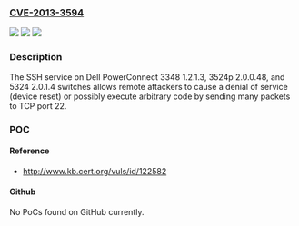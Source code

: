 ### [CVE-2013-3594](https://cve.mitre.org/cgi-bin/cvename.cgi?name=CVE-2013-3594)
![](https://img.shields.io/static/v1?label=Product&message=n%2Fa&color=blue)
![](https://img.shields.io/static/v1?label=Version&message=n%2Fa&color=blue)
![](https://img.shields.io/static/v1?label=Vulnerability&message=n%2Fa&color=brighgreen)

### Description

The SSH service on Dell PowerConnect 3348 1.2.1.3, 3524p 2.0.0.48, and 5324 2.0.1.4 switches allows remote attackers to cause a denial of service (device reset) or possibly execute arbitrary code by sending many packets to TCP port 22.

### POC

#### Reference
- http://www.kb.cert.org/vuls/id/122582

#### Github
No PoCs found on GitHub currently.

